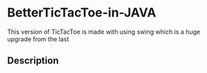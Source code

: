 # BetterTicTacToe-in-JAVA

This version of TicTacToe is made with using swing which is a huge upgrade from the last

## Description


